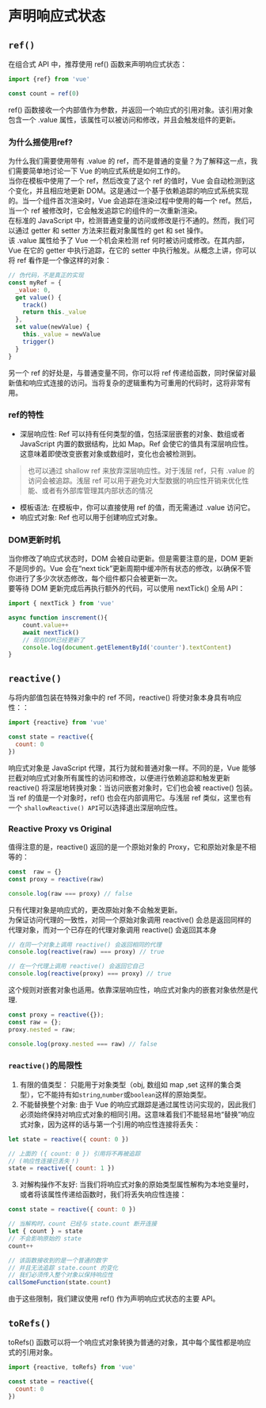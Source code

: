 # 声明响应式状态

## `ref()`

在组合式 API 中，推荐使用 ref() 函数来声明响应式状态：

```js
import {ref} from 'vue'

const count = ref(0)
```

ref() 函数接收一个内部值作为参数，并返回一个响应式的引用对象。该引用对象包含一个 .value 属性，该属性可以被访问和修改，并且会触发组件的更新。

### 为什么摇使用ref?

为什么我们需要使用带有 .value 的 ref，而不是普通的变量？为了解释这一点，我们需要简单地讨论一下 Vue 的响应式系统是如何工作的。  
当你在模板中使用了一个 ref，然后改变了这个 ref 的值时，Vue 会自动检测到这个变化，并且相应地更新 DOM。这是通过一个基于依赖追踪的响应式系统实现的。当一个组件首次渲染时，Vue 会追踪在渲染过程中使用的每一个 ref。然后，当一个 ref 被修改时，它会触发追踪它的组件的一次重新渲染。  
在标准的 JavaScript 中，检测普通变量的访问或修改是行不通的。然而，我们可以通过 getter 和 setter 方法来拦截对象属性的 get 和 set 操作。  
该 .value 属性给予了 Vue 一个机会来检测 ref 何时被访问或修改。在其内部，Vue 在它的 getter 中执行追踪，在它的 setter 中执行触发。从概念上讲，你可以将 ref 看作是一个像这样的对象：

```js
// 伪代码，不是真正的实现
const myRef = {
  _value: 0,
  get value() {
    track()
    return this._value
  },
  set value(newValue) {
    this._value = newValue
    trigger()
  }
}
```

另一个 ref 的好处是，与普通变量不同，你可以将 ref 传递给函数，同时保留对最新值和响应式连接的访问。当将复杂的逻辑重构为可重用的代码时，这将非常有用。

### ref的特性

- 深层响应性: Ref 可以持有任何类型的值，包括深层嵌套的对象、数组或者 JavaScript 内置的数据结构，比如 Map。Ref 会使它的值具有深层响应性。这意味着即使改变嵌套对象或数组时，变化也会被检测到。

> 也可以通过 shallow ref 来放弃深层响应性。对于浅层 ref，只有 .value 的访问会被追踪。浅层 ref 可以用于避免对大型数据的响应性开销来优化性能、或者有外部库管理其内部状态的情况

- 模板语法: 在模板中，你可以直接使用 ref 的值，而无需通过 .value 访问它。
- 响应式对象: Ref 也可以用于创建响应式对象。

### DOM更新时机

当你修改了响应式状态时，DOM 会被自动更新。但是需要注意的是，DOM 更新不是同步的。Vue 会在“next tick”更新周期中缓冲所有状态的修改，以确保不管你进行了多少次状态修改，每个组件都只会被更新一次。  
要等待 DOM 更新完成后再执行额外的代码，可以使用 nextTick() 全局 API：

```js
import { nextTick } from 'vue'

async function inscrement(){
    count.value++
    await nextTick()
    // 现在DOM已经更新了
    console.log(document.getElementById('counter').textContent)
}

```

## `reactive()`

与将内部值包装在特殊对象中的 ref 不同，reactive() 将使对象本身具有响应性：：

```js
import {reactive} from 'vue'

const state = reactive({
  count: 0
})
```

响应式对象是 JavaScript 代理，其行为就和普通对象一样。不同的是，Vue 能够拦截对响应式对象所有属性的访问和修改，以便进行依赖追踪和触发更新  
reactive() 将深层地转换对象：当访问嵌套对象时，它们也会被 reactive() 包装。当 ref 的值是一个对象时，ref() 也会在内部调用它。与浅层 ref 类似，这里也有一个 `shallowReactive() API`可以选择退出深层响应性。

### Reactive Proxy vs Original

值得注意的是，reactive() 返回的是一个原始对象的 Proxy，它和原始对象是不相等的：

```js
const  raw = {}
const proxy = reactive(raw)

console.log(raw === proxy) // false
```

只有代理对象是响应式的，更改原始对象不会触发更新。  
为保证访问代理的一致性，对同一个原始对象调用 reactive() 会总是返回同样的代理对象，而对一个已存在的代理对象调用 reactive() 会返回其本身

```js
// 在同一个对象上调用 reactive() 会返回相同的代理
console.log(reactive(raw) === proxy) // true

// 在一个代理上调用 reactive() 会返回它自己
console.log(reactive(proxy) === proxy) // true
```

这个规则对嵌套对象也适用。依靠深层响应性，响应式对象内的嵌套对象依然是代理.

```js
const proxy = reactive({});
const raw = {};
proxy.nested = raw;

console.log(proxy.nested === raw) // false
```

### `reactive()`的局限性

1. 有限的值类型： 只能用于对象类型（obj, 数组如 map ,set 这样的集合类型），它不能持有如`string`,`number`或`boolean`这样的原始类型。  
2. 不能替换整个对象: 由于 Vue 的响应式跟踪是通过属性访问实现的，因此我们必须始终保持对响应式对象的相同引用。这意味着我们不能轻易地“替换”响应式对象，因为这样的话与第一个引用的响应性连接将丢失：

```js
let state = reactive({ count: 0 })

// 上面的 ({ count: 0 }) 引用将不再被追踪
// (响应性连接已丢失！)
state = reactive({ count: 1 })
```

3. 对解构操作不友好: 当我们将响应式对象的原始类型属性解构为本地变量时，或者将该属性传递给函数时，我们将丢失响应性连接：

```js
const state = reactive({ count: 0 })

// 当解构时，count 已经与 state.count 断开连接
let { count } = state
// 不会影响原始的 state
count++

// 该函数接收到的是一个普通的数字
// 并且无法追踪 state.count 的变化
// 我们必须传入整个对象以保持响应性
callSomeFunction(state.count)
```

由于这些限制，我们建议使用 ref() 作为声明响应式状态的主要 API。

## `toRefs()`

toRefs() 函数可以将一个响应式对象转换为普通的对象，其中每个属性都是响应式的引用对象。

```js
import {reactive, toRefs} from 'vue'

const state = reactive({
  count: 0
})
